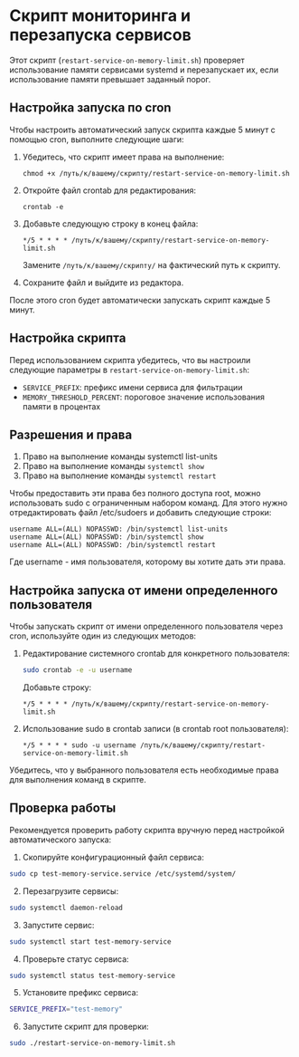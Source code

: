 # Скрипт мониторинга и перезапуска сервисов

Этот скрипт (`restart-service-on-memory-limit.sh`) проверяет использование памяти сервисами systemd и перезапускает их, если использование памяти превышает заданный порог.

## Настройка запуска по cron

Чтобы настроить автоматический запуск скрипта каждые 5 минут с помощью cron, выполните следующие шаги:

1. Убедитесь, что скрипт имеет права на выполнение:

   ```
   chmod +x /путь/к/вашему/скрипту/restart-service-on-memory-limit.sh
   ```

2. Откройте файл crontab для редактирования:

   ```
   crontab -e
   ```

3. Добавьте следующую строку в конец файла:

   ```
   */5 * * * * /путь/к/вашему/скрипту/restart-service-on-memory-limit.sh
   ```

   Замените `/путь/к/вашему/скрипту/` на фактический путь к скрипту.

4. Сохраните файл и выйдите из редактора.

После этого cron будет автоматически запускать скрипт каждые 5 минут.

## Настройка скрипта

Перед использованием скрипта убедитесь, что вы настроили следующие параметры в `restart-service-on-memory-limit.sh`:

- `SERVICE_PREFIX`: префикс имени сервиса для фильтрации
- `MEMORY_THRESHOLD_PERCENT`: пороговое значение использования памяти в процентах

## Разрешения и права

1. Право на выполнение команды systemctl list-units
2. Право на выполнение команды `systemctl show`
3. Право на выполнение команды `systemctl restart`

Чтобы предоставить эти права без полного доступа root, можно использовать sudo с ограниченным набором команд. Для этого нужно отредактировать файл /etc/sudoers и добавить следующие строки:

```
username ALL=(ALL) NOPASSWD: /bin/systemctl list-units
username ALL=(ALL) NOPASSWD: /bin/systemctl show
username ALL=(ALL) NOPASSWD: /bin/systemctl restart
```

Где username - имя пользователя, которому вы хотите дать эти права.

## Настройка запуска от имени определенного пользователя

Чтобы запускать скрипт от имени определенного пользователя через cron, используйте один из следующих методов:

1. Редактирование системного crontab для конкретного пользователя:

   ```bash
   sudo crontab -e -u username
   ```

   Добавьте строку:
   ```
   */5 * * * * /путь/к/вашему/скрипту/restart-service-on-memory-limit.sh
   ```

2. Использование sudo в crontab записи (в crontab root пользователя):

   ```
   */5 * * * * sudo -u username /путь/к/вашему/скрипту/restart-service-on-memory-limit.sh
   ```

Убедитесь, что у выбранного пользователя есть необходимые права для выполнения команд в скрипте.

## Проверка работы

Рекомендуется проверить работу скрипта вручную перед настройкой автоматического запуска:

1. Скопируйте конфигурационный файл сервиса:
```bash
sudo cp test-memory-service.service /etc/systemd/system/
```

2. Перезагрузите сервисы:
```bash
sudo systemctl daemon-reload
```

3. Запустите сервис:
```bash
sudo systemctl start test-memory-service
```

4. Проверьте статус сервиса:
```bash
sudo systemctl status test-memory-service
```

5. Установите префикс сервиса:
```bash
SERVICE_PREFIX="test-memory"
```

6. Запустите скрипт для проверки:
```bash
sudo ./restart-service-on-memory-limit.sh
```

